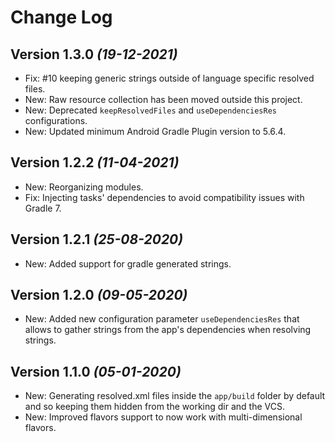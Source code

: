 Change Log
==========

Version 1.3.0 *(19-12-2021)*
---

* Fix: #10 keeping generic strings outside of language specific resolved files.
* New: Raw resource collection has been moved outside this project.
* New: Deprecated `keepResolvedFiles` and `useDependenciesRes` configurations.
* New: Updated minimum Android Gradle Plugin version to 5.6.4.

Version 1.2.2 *(11-04-2021)*
---

* New: Reorganizing modules.
* Fix: Injecting tasks' dependencies to avoid compatibility issues with Gradle 7.

Version 1.2.1 *(25-08-2020)*
---

 * New: Added support for gradle generated strings.

Version 1.2.0 *(09-05-2020)*
---

 * New: Added new configuration parameter `useDependenciesRes` that allows to gather strings from the app's dependencies when resolving strings.

Version 1.1.0 *(05-01-2020)*
---

 * New: Generating resolved.xml files inside the `app/build` folder by default and so keeping them hidden from the working dir and the VCS.
 * New: Improved flavors support to now work with multi-dimensional flavors.